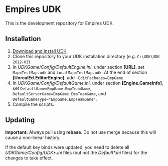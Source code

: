 # Empires UDK

This is the development repository for Empires UDK.

## Installation

1. [Download and install UDK](http://udk.com/download).
2. Clone this repository to your UDK installation directory (e.g. `C:\UDK\UDK-2012-03`)
3. In _UDKGame/Config/DefaultEngine.ini_, under section **[URL]**, set `Map=TestMap.udk` and `LocalMap=TestMap.udk`. At the end of section **[UnrealEd.EditorEngine]**, add `+EditPackages=EmpGame` 
4. In _UDKGame/Config/DefaultGame.ini_, under section **[Engine.GameInfo]**, set `DefaultGame=EmpGame.EmpTeamGame`, `DefaultServerGame=EmpGame.EmpTeamGame`, and `DefaultGameType="EmpGame.EmpTeamGame";`
5. Compile the scripts.

## Updating

**Important:** Always pull using **rebase**. Do not use merge because this will cause a non-linear history.

If the default key binds were updated, you need to delete all _UDKGame/Config/UDK\*.ini_ files (but not the _Default\*.ini_ files) for the changes to take effect.